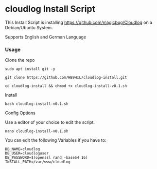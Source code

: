 # cloudlog Install Script

This Install Script is installing https://github.com/magicbug/Cloudlog on a Debian/Ubuntu System.

Supports English and German Language

### Usage

Clone the repo

```
sudo apt install git -y
```
```
git clone https://github.com/HB9HIL/cloudlog-install.git
```
```
cd cloudlog-install && chmod +x cloudlog-install-v0.1.sh
```

Install
```
bash cloudlog-install-v0.1.sh
```

Config Options

Use a editor of your choice to edit the script.
```
nano cloudlog-install-v0.1.sh
```

You can edit the following Variables if you have to:
```
DB_NAME=cloudlog
DB_USER=cloudloguser
DB_PASSWORD=$(openssl rand -base64 16)
INSTALL_PATH=/var/www/cloudlog
```
